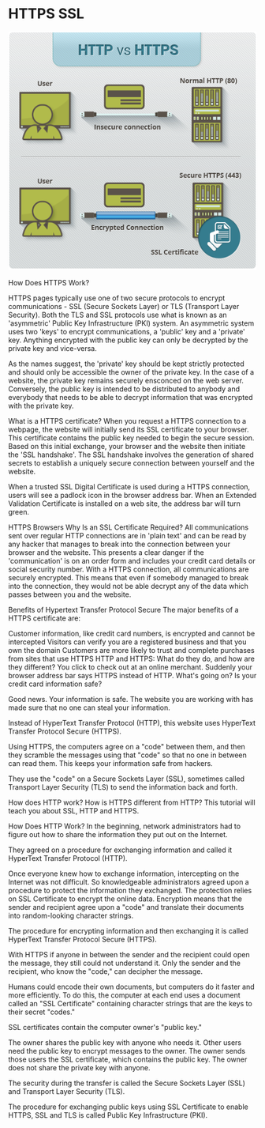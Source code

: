 # HTTPS SSL
![https vs http](image.png)
                        
 How Does HTTPS Work?
 
HTTPS pages typically use one of two secure protocols to encrypt communications - SSL (Secure Sockets Layer) or TLS (Transport Layer Security). Both the TLS and SSL protocols use what is known as an 'asymmetric' Public Key Infrastructure (PKI) system. An asymmetric system uses two 'keys' to encrypt communications, a 'public' key and a 'private' key. Anything encrypted with the public key can only be decrypted by the private key and vice-versa.

 As the names suggest, the 'private' key should be kept strictly protected and should only be accessible the owner of the private key. In the case of a website, the private key remains securely ensconced on the web server. Conversely, the public key is intended to be distributed to anybody and everybody that needs to be able to decrypt information that was encrypted with the private key.

What is a HTTPS certificate?
When you request a HTTPS connection to a webpage, the website will initially send its SSL certificate to your browser. This certificate contains the public key needed to begin the secure session. Based on this initial exchange, your browser and the website then initiate the 'SSL handshake'. The SSL handshake involves the generation of shared secrets to establish a uniquely secure connection between yourself and the website.

When a trusted SSL Digital Certificate is used during a HTTPS connection, users will see a padlock icon in the browser address bar. When an Extended Validation Certificate is installed on a web site, the address bar will turn green.

HTTPS Browsers
Why Is an SSL Certificate Required?
All communications sent over regular HTTP connections are in 'plain text' and can be read by any hacker that manages to break into the connection between your browser and the website. This presents a clear danger if the 'communication' is on an order form and includes your credit card details or social security number. With a HTTPS connection, all communications are securely encrypted. This means that even if somebody managed to break into the connection, they would not be able decrypt any of the data which passes between you and the website.

Benefits of Hypertext Transfer Protocol Secure
The major benefits of a HTTPS certificate are:

Customer information, like credit card numbers, is encrypted and cannot be intercepted
Visitors can verify you are a registered business and that you own the domain
Customers are more likely to trust and complete purchases from sites that use HTTPS
HTTP and HTTPS: What do they do, and how are they different?
You click to check out at an online merchant. Suddenly your browser address bar says HTTPS instead of HTTP. What's going on? Is your credit card information safe?

Good news. Your information is safe. The website you are working with has made sure that no one can steal your information.

Instead of HyperText Transfer Protocol (HTTP), this website uses HyperText Transfer Protocol Secure (HTTPS).

Using HTTPS, the computers agree on a "code" between them, and then they scramble the messages using that "code" so that no one in between can read them. This keeps your information safe from hackers.

They use the "code" on a Secure Sockets Layer (SSL), sometimes called Transport Layer Security (TLS) to send the information back and forth.

How does HTTP work? How is HTTPS different from HTTP? This tutorial will teach you about SSL, HTTP and HTTPS.

How Does HTTP Work?
In the beginning, network administrators had to figure out how to share the information they put out on the Internet.

They agreed on a procedure for exchanging information and called it HyperText Transfer Protocol (HTTP).

Once everyone knew how to exchange information, intercepting on the Internet was not difficult. So knowledgeable administrators agreed upon a procedure to protect the information they exchanged. The protection relies on SSL Certificate to encrypt the online data. Encryption means that the sender and recipient agree upon a "code" and translate their documents into random-looking character strings.

The procedure for encrypting information and then exchanging it is called HyperText Transfer Protocol Secure (HTTPS).

With HTTPS if anyone in between the sender and the recipient could open the message, they still could not understand it. Only the sender and the recipient, who know the "code," can decipher the message.

Humans could encode their own documents, but computers do it faster and more efficiently. To do this, the computer at each end uses a document called an "SSL Certificate" containing character strings that are the keys to their secret "codes."

SSL certificates contain the computer owner's "public key."

The owner shares the public key with anyone who needs it. Other users need the public key to encrypt messages to the owner. The owner sends those users the SSL certificate, which contains the public key. The owner does not share the private key with anyone.

The security during the transfer is called the Secure Sockets Layer (SSL) and Transport Layer Security (TLS).

The procedure for exchanging public keys using SSL Certificate to enable HTTPS, SSL and TLS is called Public Key Infrastructure (PKI).